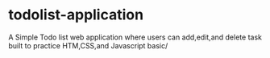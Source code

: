 # todolist-application
A Simple Todo list web application where users can add,edit,and delete task built to practice HTM,CSS,and Javascript basic/
